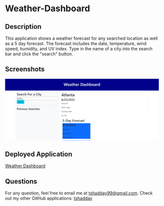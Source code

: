 # Weather-Dashboard

## Description
This application shows a weather forecast for any searched location as well as a 5 day forecast. The forecast includes the date, temperature, wind speed, humidity, and UV index. Type in the name of a city into the search bar and click the "search" button.

## Screenshots
![Home Page](./assets/images/Home.png)

## Deployed Application
[Weather Dashboard](https://tshadday.github.io/Weather-Dashboard/)

## Questions
For any question, feel free to email me at tshadday99@gmail.com. Check out my other GitHub applications: [tshadday](https://github.com/tshadday)